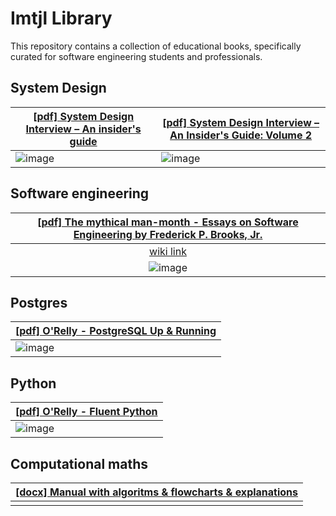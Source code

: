 # Imtjl Library

This repository contains a collection of educational books, specifically curated
for software engineering students and professionals.

## System Design

| [[pdf] System Design Interview – An insider's guide](https://drive.google.com/file/d/1f3V57DihaWTyWZZHNYkogbpxZYNL4btz/view?usp=drive_link) | [[pdf] System Design Interview – An Insider's Guide: Volume 2](https://drive.google.com/file/d/1GP1ve3fXZTpCtP_6UnOmOL9OxSGBmN4B/view?usp=sharing) |
| ------------------------------------------------------------------------------------------------------------------------------------------- | -------------------------------------------------------------------------------------------------------------------------------------------------- |
| ![image](https://github.com/Imtjl/Books/assets/43885024/c73e5316-bec4-4bba-a497-c2cf0d5e2bf9)                                               | ![image](https://github.com/Imtjl/Books/assets/43885024/b3e73059-6e40-41a9-95d6-1c035ccefd2d)                                                      |

## Software engineering

| [[pdf] The mythical man-month - Essays on Software Engineering by Frederick P. Brooks, Jr.](https://drive.google.com/file/d/1IUCM-_fxkMaKE0j3LKyBAkuoEpLIGgz4/view?usp=sharing) |
| :-------------------------------------------------------------------------------------------------------------------------------------------------------------------------------: |
| [wiki link](https://en.wikipedia.org/wiki/The_Mythical_Man-Month)                                                                        |
| ![image](https://github.com/user-attachments/assets/7300d713-ded8-46e4-bc17-481f75f113d1) |


## Postgres

| [[pdf] O'Relly - PostgreSQL Up & Running](https://drive.google.com/file/d/1dDTJkoiSLfGXC4oUPafOSKHJdJYhsOB_/view?usp=sharing) |
| ----------------------------------------------------------------------------------------------------------------------------- |
|       ![image](https://github.com/user-attachments/assets/48eff226-d0d3-4a4e-bd4c-ffbb942bda48) |

## Python

| [[pdf] O'Relly - Fluent Python](https://drive.google.com/file/d/1FcrmELz0DADVtjwvKAOX4yEHZjarJN7t/view?usp=drive_link) |
| ---------------------------------------------------------------------------------------------------------------------- |
|![image](https://github.com/user-attachments/assets/9b22551b-4cb0-4a6c-8cb2-f15620c85ea9)|


## Computational maths

| [[docx] Manual with algoritms & flowcharts & explanations](https://docs.google.com/document/d/1d3Tv7cvTdLVpM5Piy40Ysve1zZHx6vz3/edit?usp=drive_link&ouid=113751677932979310082&rtpof=true&sd=true) |
| -------------------------------------------------------------------------------------------------------------------------------------------------------------------------------------------------- |
|                                                                                                                                                                                                    |
